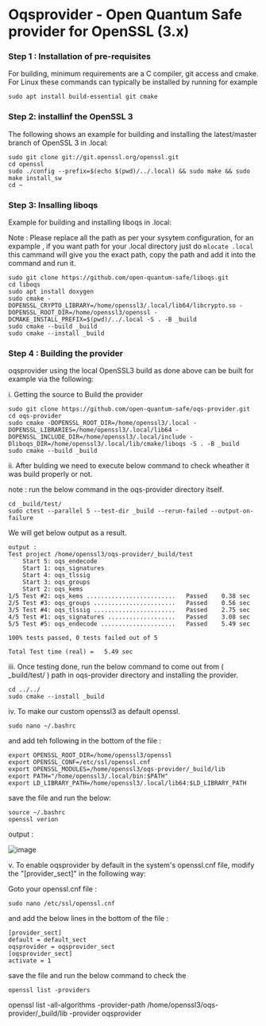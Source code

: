 # Oqsprovider - Open Quantum Safe provider for OpenSSL (3.x)

### Step 1 : Installation of pre-requisites

For building, minimum requirements are a C compiler, git access and cmake. For Linux these commands can typically be installed by running for example

```
sudo apt install build-essential git cmake

```

### Step 2: installinf the  OpenSSL 3

The following shows an example for building and installing the latest/master branch of OpenSSL 3 in .local:

```
sudo git clone git://git.openssl.org/openssl.git
cd openssl
sudo ./config --prefix=$(echo $(pwd)/../.local) && sudo make && sudo make install_sw
cd ~

``` 

### Step 3: Insalling liboqs

Example for building and installing liboqs in .local:

Note : Please replace all the path as per your sysytem configuration, for an expample , if you want path for your .local directory just do 
``` mlocate .local ```  this cammand will give you the exact path, copy the path and add it into the command and run it. 

```
sudo git clone https://github.com/open-quantum-safe/liboqs.git
cd liboqs
sudo apt install doxygen
sudo cmake -DOPENSSL_CRYPTO_LIBRARY=/home/openssl3/.local/lib64/libcrypto.so -DOPENSSL_ROOT_DIR=/home/openssl3/openssl -DCMAKE_INSTALL_PREFIX=$(pwd)/../.local -S . -B _build
sudo cmake --build _build
sudo cmake --install _build

```

### Step 4 : Building the provider 

oqsprovider using the local OpenSSL3 build as done above can be built for example via the following:

i. Getting the source to Build the provider 
```
sudo git clone https://github.com/open-quantum-safe/oqs-provider.git
cd oqs-provider
sudo cmake -DOPENSSL_ROOT_DIR=/home/openssl3/.local -DOPENSSL_LIBRARIES=/home/openssl3/.local/lib64 -DOPENSSL_INCLUDE_DIR=/home/openssl3/.local/include -Dliboqs_DIR=/home/openssl3/.local/lib/cmake/liboqs -S . -B _build
sudo cmake --build _build
```

ii. After bulding we need to execute below command to check wheather it was build properly or not. 

note : run the below command in the oqs-provider directory itself.

```
cd _build/test/
sudo ctest --parallel 5 --test-dir _build --rerun-failed --output-on-failure

```
We will get below output as a result.  

```
output : 
Test project /home/openssl3/oqs-provider/_build/test
    Start 5: oqs_endecode
    Start 1: oqs_signatures
    Start 4: oqs_tlssig
    Start 3: oqs_groups
    Start 2: oqs_kems
1/5 Test #2: oqs_kems .........................   Passed    0.38 sec
2/5 Test #3: oqs_groups .......................   Passed    0.56 sec
3/5 Test #4: oqs_tlssig .......................   Passed    2.75 sec
4/5 Test #1: oqs_signatures ...................   Passed    3.08 sec
5/5 Test #5: oqs_endecode .....................   Passed    5.49 sec

100% tests passed, 0 tests failed out of 5

Total Test time (real) =   5.49 sec

````

iii. Once testing done, run the below command to come out from ( _build/test/ ) path in oqs-provider directory and installing the provider. 

```
cd ../../
sudo cmake --install _build

```
iv. To make our custom openssl3 as default openssl.

``` sudo nano ~/.bashrc ```

and add teh following in the bottom of the file :

```
export OPENSSL_ROOT_DIR=/home/openssl3/openssl
export OPENSSL_CONF=/etc/ssl/openssl.cnf
export OPENSSL_MODULES=/home/openssl3/oqs-provider/_build/lib
export PATH="/home/openssl3/.local/bin:$PATH"
export LD_LIBRARY_PATH=/home/openssl3/.local/lib64:$LD_LIBRARY_PATH

```
save the file and run the below: 

```
source ~/.bashrc
openssl verion

```
output : 

![image](https://github.com/MeherP2246/FIT-DNS-RESEARCH-/assets/134104519/9fde27d7-a9ec-4161-81e3-83a5e287cc50)



v. To enable oqsprovider by default in the system's openssl.cnf file, modify the "[provider_sect]" in the following way:

Goto your openssl.cnf file : 

``` sudo nano /etc/ssl/openssl.cnf ```

and add the below lines in the bottom of the file : 

```
[provider_sect]
default = default_sect
oqsprovider = oqsprovider_sect
[oqsprovider_sect]
activate = 1

```
save the file and run the below command to check the 

```
openssl list -providers

```
openssl list -all-algorithms -provider-path /home/openssl3/oqs-provider/_build/lib -provider oqsprovider





